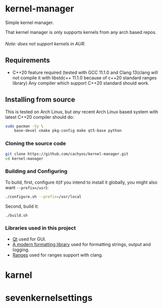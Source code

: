 # kernel-manager
Simple kernel manager.

That kernel manager is only supports kernels from any arch based repos.
###### Note: does not support kernels in AUR.

Requirements
------------
* C++20 feature required (tested with GCC 11.1.0 and Clang 13(clang will not compile it with libstdc++ 11.1.0 because of c++20 standard ranges library)
Any compiler which support C++20 standard should work.

######
## Installing from source

This is tested on Arch Linux, but *any* recent Arch Linux based system with latest C++20 compiler should do:

```sh
sudo pacman -Sy \
    base-devel cmake pkg-config make qt5-base python
```

### Cloning the source code
```sh
git clone https://github.com/cachyos/kernel-manager.git
cd kernel-manager
```

### Building and Configuring
To build, first, configure it(if you intend to install it globally, you
might also want `--prefix=/usr`):
```sh
./configure.sh --prefix=/usr/local
```
Second, build it:
```sh
./build.sh
```


### Libraries used in this project

* [Qt](https://www.qt.io) used for GUI.
* [A modern formatting library](https://github.com/fmtlib/fmt) used for formatting strings, output and logging.
* [Ranges](https://github.com/ericniebler/range-v3) used for ranges support with clang.
# karnel
# sevenkernelsettings
